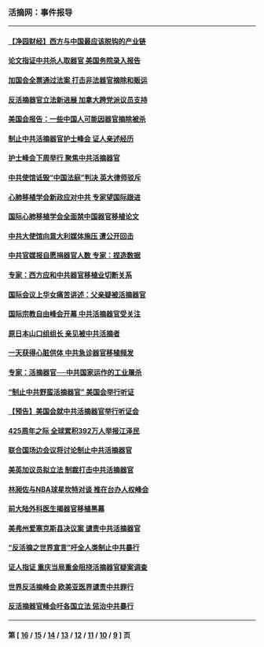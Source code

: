 ### 活摘网：事件报导
---
#### [【净园财经】西方与中国最应该脱钩的产业链](../../pages/nf5877/n14016113.md?06190430) 
#### [论文指证中共杀人取器官 美国务院录入报告](../../pages/nf5877/n13999890.md?06190430) 
#### [加国会全票通过法案 打击非法器官摘除和贩运](../../pages/nf5877/n13884924.md?06190430) 
#### [反活摘器官立法新进展 加拿大跨党派议员支持](../../pages/nf5877/n13876061.md?06190430) 
#### [美国会报告：一些中国人可能因器官摘除被杀](../../pages/nf5877/n13867964.md?06190430) 
#### [制止中共活摘器官护士峰会 证人亲述经历](../../pages/nf5877/n13859007.md?06190430) 
#### [护士峰会下周举行 聚焦中共活摘器官](../../pages/nf5877/n13855418.md?06190430) 
#### [中共使馆诋毁“中国法庭”判决 英大律师驳斥](../../pages/nf5877/n13833945.md?06190430) 
#### [心肺移植学会新政应对中共 专家望国际跟进](../../pages/nf5877/n13829043.md?06190430) 
#### [国际心肺移植学会全面禁中国器官移植论文](../../pages/nf5877/n13827785.md?06190430) 
#### [中共大使馆向意大利媒体施压 遭公开回击](../../pages/nf5877/n13826038.md?06190430) 
#### [中共官媒报自愿捐器官人数 专家：捏造数据](../../pages/nf5877/n13814130.md?06190430) 
#### [专家：西方应和中共器官移植业切断关系](../../pages/nf5877/n13772828.md?06190430) 
#### [国际会议上华女痛苦讲述：父亲疑被活摘器官](../../pages/nf5877/n13771583.md?06190430) 
#### [国际宗教自由峰会开幕 中共活摘器官受关注](../../pages/nf5877/n13769995.md?06190430) 
#### [原日本山口组组长 亲见被中共活摘者](../../pages/nf5877/n13767360.md?06190430) 
#### [一天获得心脏供体 中共急诊器官移植频发](../../pages/nf5877/n13764689.md?06190430) 
#### [专家：活摘器官──中共国家运作的工业屠杀](../../pages/nf5877/n13761178.md?06190430) 
#### [“制止中共野蛮活摘器官” 美国会举行听证](../../pages/nf5877/n13735831.md?06190430) 
#### [【预告】美国会就中共活摘器官举行听证会](../../pages/nf5877/n13732843.md?06190430) 
#### [425周年之际 全球累积392万人举报江泽民](../../pages/nf5877/n13719232.md?06190430) 
#### [联合国场边会议将讨论制止中共活摘器官](../../pages/nf5877/n13656361.md?06190430) 
#### [美英加议员拟立法 制裁打击中共活摘器官](../../pages/nf5877/n13430251.md?06190430) 
#### [林昶佐与NBA球星坎特对谈 推在台办人权峰会](../../pages/nf5877/n13414467.md?06190430) 
#### [前大陆外科医生揭器官移植黑幕](../../pages/nf5877/n13401416.md?06190430) 
#### [美弗州爱塞克斯县决议案 谴责中共活摘器官](../../pages/nf5877/n13320919.md?06190430) 
#### [“反活摘之世界宣言”吁全人类制止中共暴行](../../pages/nf5877/n13259730.md?06190430) 
#### [证人指证 重庆当局重金阻挠活摘器官疑案调查](../../pages/nf5877/n13259127.md?06190430) 
#### [世界反活摘峰会 欧美亚医界谴责中共罪行](../../pages/nf5877/n13253550.md?06190430) 
#### [反活摘器官峰会吁各国立法 惩治中共暴行](../../pages/nf5877/n13245052.md?06190430) 

---
#### 第 [ [16](./16.md?06190430) / [15](./15.md?06190430) / [14](./14.md?06190430) / [13](./13.md?06190430) / [12](./12.md?06190430) / [11](./11.md?06190430) / [10](./10.md?06190430) / [9](./9.md?06190430) ] 页
